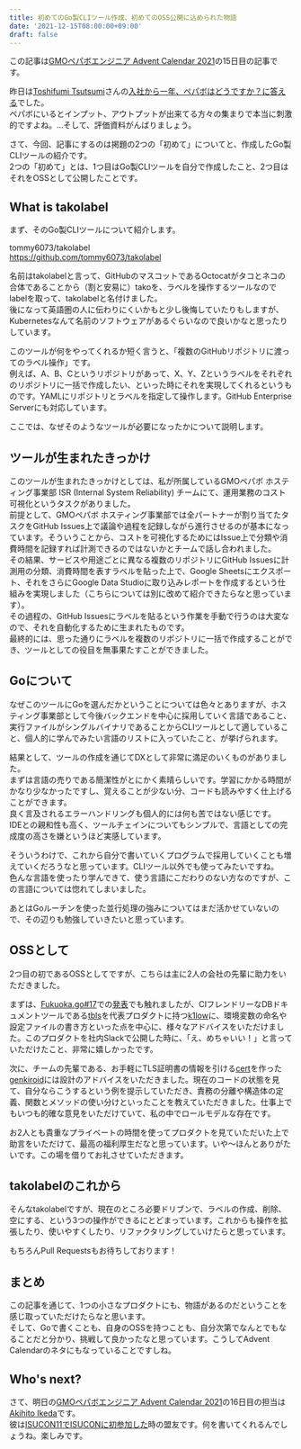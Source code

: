 ```yaml
---
title: 初めてのGo製CLIツール作成、初めてのOSS公開に込められた物語
date: '2021-12-15T08:00:00+09:00'
draft: false
---
```


この記事は[GMOペパボエンジニア Advent Calendar 2021](https://adventar.org/calendars/6375)の15日目の記事です。

昨日は[Toshifumi Tsutsumi](https://twitter.com/tosh2230)さんの[入社から一年、ペパボはどうですか？に答える](https://tech.pepabo.com/2021/12/14/1st-joining-anniversary/)でした。  
ペパボにいるとインプット、アウトプットが出来てる方々の集まりで本当に刺激的ですよね。…そして、評価資料がんばりましょう。

さて、今回、記事にするのは掲題の2つの「初めて」についてと、作成したGo製CLIツールの紹介です。  
2つの「初めて」とは、1つ目はGo製CLIツールを自分で作成したこと、2つ目はそれをOSSとして公開したことです。  

## What is takolabel

まず、そのGo製CLIツールについて紹介します。  

tommy6073/takolabel  
https://github.com/tommy6073/takolabel

名前はtakolabelと言って、GitHubのマスコットであるOctocatがタコとネコの合体であることから（割と安易に）takoを、ラベルを操作するツールなのでlabelを取って、takolabelと名付けました。  
後になって英語圏の人に伝わりにくいかもと少し後悔していたりもしますが、Kubernetesなんて名前のソフトウェアがあるぐらいなので良いかなと思ったりしています。  

このツールが何をやってくれるか短く言うと、「複数のGitHubリポジトリに渡ってのラベル操作」です。  
例えば、A、B、Cというリポジトリがあって、X、Y、Zというラベルをそれぞれのリポジトリに一括で作成したい、といった時にそれを実現してくれるというものです。YAMLにリポジトリとラベルを指定して操作します。GitHub Enterprise Serverにも対応しています。

ここでは、なぜそのようなツールが必要になったかについて説明します。

## ツールが生まれたきっかけ

このツールが生まれたきっかけとしては、私が所属しているGMOペパボ ホスティング事業部 ISR (Internal System Reliability) チームにて、運用業務のコスト可視化というタスクがありました。  
前提として、GMOペパボ ホスティング事業部では全パートナーが割り当てたタスクをGitHub Issues上で議論や過程を記録しながら進行させるのが基本になっています。そういうことから、コストを可視化するためにはIssue上で分類や消費時間を記録すれば計測できるのではないかとチームで話し合われました。  
その結果、サービスや用途ごとに異なる複数のリポジトリにGitHub Issuesに計測用の分類、消費時間を表すラベルを貼った上で、Google Sheetsにエクスポート、それをさらにGoogle Data Studioに取り込みレポートを作成するという仕組みを実現しました（こちらについては別に改めて紹介できたらなと思っています）。  
その過程の、GitHub Issuesにラベルを貼るという作業を手動で行うのは大変なので、それを自動化するために生まれたものです。  
最終的には、思った通りにラベルを複数のリポジトリに一括で作成することができ、ツールとしての役目を無事果たすことができました。

## Goについて

なぜこのツールにGoを選んだかということについては色々とありますが、ホスティング事業部として今後バックエンドを中心に採用していく言語であること、実行ファイルがシングルバイナリであることからCLIツールとして適していること、個人的に学んでみたい言語のリストに入っていたこと、が挙げられます。

結果として、ツールの作成を通じてDXとして非常に満足のいくものがありました。  
まずは言語の売りである簡潔性がとにかく素晴らしいです。学習にかかる時間がかなり少なかったですし、覚えることが少ない分、コードも読みやすく仕上げることができます。  
良く言及されるエラーハンドリングも個人的には何も苦ではない感じです。  
IDEとの親和性も高く、ツールチェインについてもシンプルで、言語としての完成度の高さを嫌というほど実感しています。  

そういうわけで、これから自分で書いていくプログラムで採用していくことも増えていくだろうなと思っています。CLIツール以外でも使ってみたいですね。  
色んな言語を使ったり学んできて、使う言語にこだわりのない方なのですが、この言語については惚れてしまいました。

あとはGoルーチンを使った並行処理の強みについてはまだ活かせていないので、その辺りも勉強していきたいと思っています。

## OSSとして

2つ目の初であるOSSとしてですが、こちらは主に2人の会社の先輩に助力をいただきました。

まずは、[Fukuoka.go#17](https://fukuokago.connpass.com/event/202570/)での[発表](https://speakerdeck.com/tommy6073/gochu-xin-zhe-gagonire-kareteosswoshu-kishi-metemita)でも触れましたが、CIフレンドリーなDBドキュメントツールである[tbls](https://github.com/k1LoW/tbls)を代表プロダクトに持つ[k1low](https://twitter.com/k1LoW)に、環境変数の命名や設定ファイルの書き方といった点を中心に、様々なアドバイスをいただけました。このプロダクトを社内Slackで公開した時に、「え、めちゃいい！」と言っていただけたこと、非常に嬉しかったです。

次に、チームの先輩である、お手軽にTLS証明書の情報を引ける[cert](https://github.com/genkiroid/cert)を作った[genkiroid](https://twitter.com/genkiroid)には設計のアドバイスをいただきました。現在のコードの状態を見て、自分ならこうするという例を提示していただき、責務の分離や構造体の定義、関数とメソッドの使い分けといったことを教えていただきました。仕事上でもいつも的確な意見をいただけていて、私の中でロールモデルな存在です。

お2人とも貴重なプライベートの時間を使ってプロダクトを見ていただいた上で助言をいただけて、最高の福利厚生だなと思っています。いや〜ほんとありがたいです。この場を借りてお礼させていただきます。

## takolabelのこれから

そんなtakolabelですが、現在のところ必要ドリブンで、ラベルの作成、削除、空にする、という3つの操作ができるにとどまっています。これからも操作を拡張したり、使いやすくしたり、リファクタリングしていけたらと思っています。

もちろんPull Requestsもお待ちしております！

## まとめ

この記事を通じて、1つの小さなプロダクトにも、物語があるのだということを感じ取っていただけたらなと思います。  
そして、Goで書くことも、自身のOSSを持つことも、自分次第でなんとでもなることだと分かり、挑戦して良かったなと思っています。こうしてAdvent Calendarのネタにもなっていることですしね。

## Who's next?

さて、明日の[GMOペパボエンジニア Advent Calendar 2021](https://adventar.org/calendars/6375)の16日目の担当は[Akihito Ikeda](https://twitter.com/akht_ikd)です。  
彼は[ISUCON11でISUCONに初参加した](https://okweird.net/blog/isucon11/)時の盟友です。何を書いてくれるんでしょうね。楽しみです。
